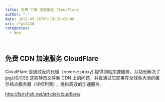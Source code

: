 ```yaml
---
title: 免费 CDN 加速服务 CloudFlare
author: "-"
date: 2012-05-26T03:19:32+00:00
url: /?p=3246
categories:
  - Web

---
```

## 免费 CDN 加速服务 CloudFlare
CloudFlare 是通过反向代理（reverse proxy) 提供网站加速服务，为站长解决了 jpg/JS/CSS 这些静态文件到 CDN 上的问题，并且通过它部署在全球各大洲的缓存结点服务器（详细列表) ，提供高效的加速服务。

<http://fairyfish.net/article/cloudflare/>